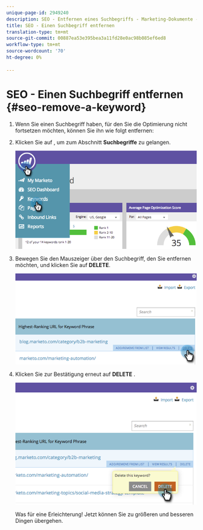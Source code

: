 ```yaml
---
unique-page-id: 2949240
description: SEO - Entfernen eines Suchbegriffs - Marketing-Dokumente - Produktdokumentation
title: SEO - Einen Suchbegriff entfernen
translation-type: tm+mt
source-git-commit: 00887ea53e395bea3a11fd28e0ac98b085ef6ed8
workflow-type: tm+mt
source-wordcount: '70'
ht-degree: 0%

---
```



# SEO - Einen Suchbegriff entfernen {#seo-remove-a-keyword}

1. Wenn Sie einen Suchbegriff haben, für den Sie die Optimierung nicht fortsetzen möchten, können Sie ihn wie folgt entfernen:
1. Klicken Sie auf , um zum Abschnitt **Suchbegriffe** zu gelangen.

   ![](assets/image2014-9-18-13-3a35-3a52.png)

1. Bewegen Sie den Mauszeiger über den Suchbegriff, den Sie entfernen möchten, und klicken Sie auf **DELETE**.

   ![](assets/image2014-9-18-13-3a36-3a6.png)

1. Klicken Sie zur Bestätigung erneut auf **DELETE** .

   ![](assets/image2014-9-18-13-3a36-3a11.png)

   Was für eine Erleichterung! Jetzt können Sie zu größeren und besseren Dingen übergehen.

